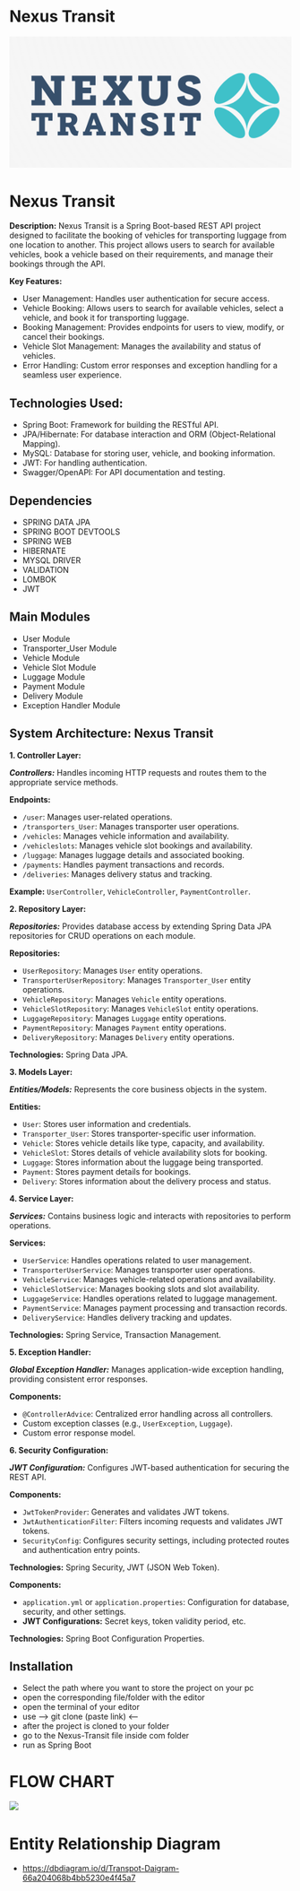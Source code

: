 # Nexus Transit

<p align="center">
    <img src="Image/Logo.png" />
<!--     <img src="https://user-images.githubusercontent.com/107456964/220406389-20f8b8d8-ac28-4c2a-b5ed-95f6e1d9afa0.jpg"> -->
</p>  

# Nexus Transit

 **Description:**
Nexus Transit is a Spring Boot-based REST API project designed to facilitate the booking of vehicles for transporting luggage from one location to another. This project allows users to search for available vehicles, book a vehicle based on their requirements, and manage their bookings through the API.

**Key Features:**
- User Management: Handles user authentication for secure access.
- Vehicle Booking: Allows users to search for available vehicles, select a vehicle, and book it for transporting luggage.
- Booking Management: Provides endpoints for users to view, modify, or cancel their bookings.
- Vehicle Slot Management: Manages the availability and status of vehicles.
- Error Handling: Custom error responses and exception handling for a seamless user experience.

## Technologies Used:
- Spring Boot: Framework for building the RESTful API.
- JPA/Hibernate: For database interaction and ORM (Object-Relational Mapping).
- MySQL: Database for storing user, vehicle, and booking information.
- JWT: For handling authentication.
- Swagger/OpenAPI: For API documentation and testing.
<!-- - SWAGGER UI -->

## Dependencies
- SPRING DATA JPA
- SPRING BOOT DEVTOOLS
- SPRING WEB
- HIBERNATE
- MYSQL DRIVER
- VALIDATION
- LOMBOK
- JWT

## Main Modules
- User Module
- Transporter_User Module
- Vehicle Module
- Vehicle Slot Module
- Luggage Module 
- Payment Module
- Delivery Module
- Exception Handler Module

## System Architecture: Nexus Transit

**1. Controller Layer:**

***Controllers:***
Handles incoming HTTP requests and routes them to the appropriate service methods.

**Endpoints:**
- `/user`: Manages user-related operations.
- `/transporters_User`: Manages transporter user operations.
- `/vehicles`: Manages vehicle information and availability.
- `/vehicleslots`: Manages vehicle slot bookings and availability.
- `/luggage`: Manages luggage details and associated booking.
- `/payments`: Handles payment transactions and records.
- `/deliveries`: Manages delivery status and tracking.

**Example:** `UserController`, `VehicleController`, `PaymentController`.

**2. Repository Layer:**

***Repositories:***
Provides database access by extending Spring Data JPA repositories for CRUD operations on each module.

**Repositories:**
- `UserRepository`: Manages `User` entity operations.
- `TransporterUserRepository`: Manages `Transporter_User` entity operations.
- `VehicleRepository`: Manages `Vehicle` entity operations.
- `VehicleSlotRepository`: Manages `VehicleSlot` entity operations.
- `LuggageRepository`: Manages `Luggage` entity operations.
- `PaymentRepository`: Manages `Payment` entity operations.
- `DeliveryRepository`: Manages `Delivery` entity operations.

**Technologies:** Spring Data JPA.

**3. Models Layer:**

***Entities/Models:***
Represents the core business objects in the system.

**Entities:**
- `User`: Stores user information and credentials.
- `Transporter_User`: Stores transporter-specific user information.
- `Vehicle`: Stores vehicle details like type, capacity, and availability.
- `VehicleSlot`: Stores details of vehicle availability slots for booking.
- `Luggage`: Stores information about the luggage being transported.
- `Payment`: Stores payment details for bookings.
- `Delivery`: Stores information about the delivery process and status.

**4. Service Layer:**

***Services:***
Contains business logic and interacts with repositories to perform operations.

**Services:**
- `UserService`: Handles operations related to user management.
- `TransporterUserService`: Manages transporter user operations.
- `VehicleService`: Manages vehicle-related operations and availability.
- `VehicleSlotService`: Manages booking slots and slot availability.
- `LuggageService`: Handles operations related to luggage management.
- `PaymentService`: Manages payment processing and transaction records.
- `DeliveryService`: Handles delivery tracking and updates.

**Technologies:** Spring Service, Transaction Management.

**5. Exception Handler:**

***Global Exception Handler:***
Manages application-wide exception handling, providing consistent error responses.

**Components:**
- `@ControllerAdvice`: Centralized error handling across all controllers.
- Custom exception classes (e.g., `UserException`, `Luggage`).
- Custom error response model.

**6. Security Configuration:**

***JWT Configuration:***
Configures JWT-based authentication for securing the REST API.

**Components:**
- `JwtTokenProvider`: Generates and validates JWT tokens.
- `JwtAuthenticationFilter`: Filters incoming requests and validates JWT tokens.
- `SecurityConfig`: Configures security settings, including protected routes and authentication entry points.

**Technologies:** Spring Security, JWT (JSON Web Token).

**Components:**
- `application.yml` or `application.properties`: Configuration for database, security, and other settings.
- **JWT Configurations:** Secret keys, token validity period, etc.

**Technologies:** Spring Boot Configuration Properties.



## Installation
<!--- copy this https://github.com/sunnylalwani41/Your_Door_Food_REST_API.git -->
- Select the path where you want to store the project on your pc
- open the corresponding file/folder with the editor
- open the terminal of your editor
- use  --> git clone (paste link) <-- 
- after the project is cloned to your folder
- go to the Nexus-Transit file inside com folder
- run as Spring Boot

# FLOW CHART

<img src="Images/flow chart.png" />
<!-- ![FlowChartYourDoorFood](https://user-images.githubusercontent.com/107456964/220468355-2e96143c-3811-433b-ae7a-a7f97d00fa53.jpg) -->

# Entity Relationship Diagram
- https://dbdiagram.io/d/Transpot-Daigram-66a204068b4bb5230e4f45a7
